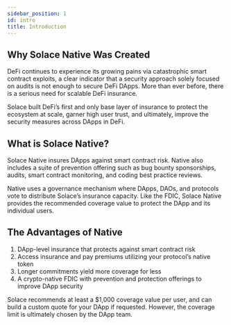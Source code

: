 ```yaml
---
sidebar_position: 1
id: intro
title: Introduction
---
```


## Why Solace Native Was Created

DeFi continues to experience its growing pains via catastrophic smart contract exploits, a clear indicator that a security approach solely focused on audits is not enough to secure DeFi DApps. More than ever before, there is a serious need for scalable DeFi insurance.

Solace built DeFi’s first and only base layer of insurance to protect the ecosystem at scale, garner high user trust, and ultimately, improve the security measures across DApps in DeFi.

## What is Solace Native?

Solace Native insures DApps against smart contract risk. Native also includes a suite of prevention offering such as bug bounty sponsorships, audits, smart contract monitoring, and coding best practice reviews.

Native uses a governance mechanism where DApps, DAOs, and protocols vote to distribute Solace’s insurance capacity. Like the FDIC, Solace Native provides the recommended coverage value to protect the DApp and its individual users.


## The Advantages of Native

1. DApp-level insurance that protects against smart contract risk
2. Access insurance and pay premiums utilizing your protocol’s native token
3. Longer commitments yield more coverage for less
4. A crypto-native FDIC with prevention and protection offerings to improve DApp security

Solace recommends at least a $1,000 coverage value per user, and can build a custom quote for your DApp if requested. However, the coverage limit is ultimately chosen by the DApp team.

